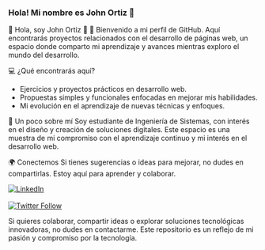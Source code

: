 ### Hola! Mi nombre es John Ortiz 👋

🌟 Hola, soy John Ortiz 👋
🚀 Bienvenido a mi perfil de GitHub. Aquí encontrarás proyectos relacionados con el desarrollo de páginas web, un espacio donde comparto mi aprendizaje y avances mientras exploro el mundo del desarrollo.

💻 ¿Qué encontrarás aquí?
* Ejercicios y proyectos prácticos en desarrollo web.
* Propuestas simples y funcionales enfocadas en mejorar mis habilidades.
* Mi evolución en el aprendizaje de nuevas técnicas y enfoques.

🌱 Un poco sobre mí
Soy estudiante de Ingeniería de Sistemas, con interés en el diseño y creación de soluciones digitales. Este espacio es una muestra de mi compromiso con el aprendizaje continuo y mi interés en el desarrollo web.

🌍 Conectemos
Si tienes sugerencias o ideas para mejorar, no dudes en compartirlas. Estoy aquí para aprender y colaborar.

[![LinkedIn](https://img.shields.io/badge/LinkedIn-John_Ortiz-0077B5?style=for-the-badge&logo=linkedin&logoColor=white&labelColor=101010)](https://www.linkedin.com/in/johnortiz18)
</br>
</br>
[![Twitter Follow](https://img.shields.io/twitter/follow/JohnO1803)](https://twitter.com/JohnO1803)

Si quieres colaborar, compartir ideas o explorar soluciones tecnológicas innovadoras, no dudes en contactarme. Este repositorio es un reflejo de mi pasión y compromiso por la tecnología.
